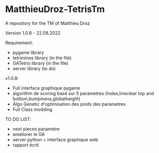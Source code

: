 # MatthieuDroz-TetrisTm
A repository for the TM of Matthieu Droz

Version 1.0.8 - 22.08.2022

Requirement:
- pygame library
- tetriminos library (in the file)
- GATetris library (in the file)
- server library (to do)

v1.0.8:
  - Full interface graphique pygame
  - algorithm de scoring basé sur 5 parametres (holes,lineclear top and bottom,bumpiness,globalheight)
  - Algo Genetic d'optimisation des poids des parametres
  - Full Class modding
  
TO DO LIST:
  - next pieces parametre
  - ameliorer le GA
  - server python + interface graphique web
  - rapport écrit
